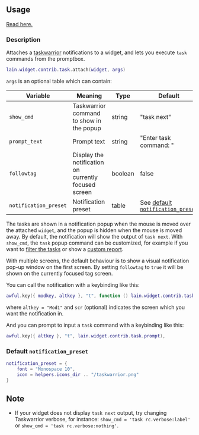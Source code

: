 ## Usage

[Read here.](https://github.com/lcpz/lain/wiki/Widgets#usage)

### Description

Attaches a [taskwarrior](http://taskwarrior.org) notifications to a widget, and lets you execute `task` commands from the promptbox.

```lua
lain.widget.contrib.task.attach(widget, args)
```

`args` is an optional table which can contain:

| Variable              | Meaning                                              | Type    | Default                                                                                                 |
| --------------------- | ---------------------------------------------------- | ------- | ------------------------------------------------------------------------------------------------------- |
| `show_cmd`            | Taskwarrior command to show in the popup             | string  | "task next"                                                                                             |
| `prompt_text`         | Prompt text                                          | string  | "Enter task command: "                                                                                  |
| `followtag`           | Display the notification on currently focused screen | boolean | false                                                                                                   |
| `notification_preset` | Notification preset                                  | table   | See [default `notification_preset`](https://github.com/lcpz/lain/wiki/task#default-notification_preset) |

The tasks are shown in a notification popup when the mouse is moved over the attached `widget`, and the popup is hidden when the mouse is moved away. By default, the notification will show the output of `task next`. With `show_cmd`, the `task` popup command can be customized, for example if you want to [filter the tasks](https://taskwarrior.org/docs/filter.html) or show a [custom report](https://github.com/lcpz/lain/pull/213).

With multiple screens, the default behaviour is to show a visual notification pop-up window on the first screen. By setting `followtag` to `true` it will be shown on the currently focused tag screen.

You can call the notification with a keybinding like this:

```lua
awful.key({ modkey, altkey }, "t", function () lain.widget.contrib.task.show(scr) end),
```

where `altkey = "Mod1"` and `scr` (optional) indicates the screen which you want the notification in.

And you can prompt to input a `task` command with a keybinding like this:

```lua
awful.key({ altkey }, "t", lain.widget.contrib.task.prompt),
```

### Default `notification_preset`

```lua
notification_preset = {
    font = "Monospace 10",
    icon = helpers.icons_dir .. "/taskwarrior.png"
}
```

## Note

- If your widget does not display `task next` output, try changing Taskwarrior verbose, for instance: `show_cmd = 'task rc.verbose:label'` or `show_cmd = 'task rc.verbose:nothing'`.
